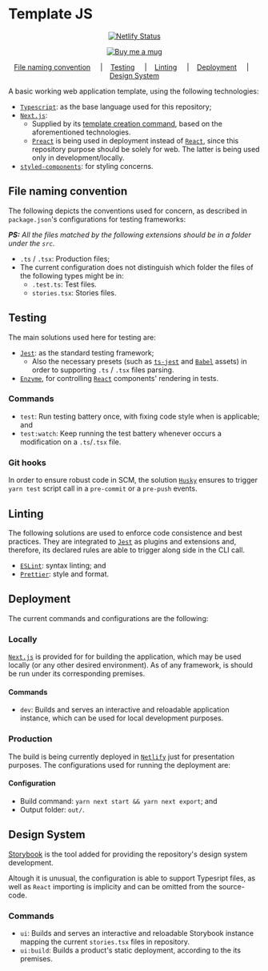 # Template JS

<p align="center">
    <a
      href="https://github.com/dhsrocha/template-js/actions">
      <img
        src="https://github.com/dhsrocha/template-js/workflows/template-CI/badge.svg"
        alt="Netlify Status"
        title="netlify-status"/>
    </a>
</p>

<p align="center">
    <a
      href="https://www.paypal.com/cgi-bin/webscr?cmd=_donations&business=ET7CGUSGVJGWG&currency_code=USD&source=url">
      <img
        src="https://img.shields.io/badge/Donate-PayPal-green.svg"
        alt="Buy me a mug"
        title="donate-paypal"/>
    </a>
</p>

<p align="center">
  <a href="#file-naming-convention">File naming convention</a>
  &nbsp;&nbsp;&nbsp;&nbsp;|&nbsp;&nbsp;&nbsp;
  <a href="#testing">Testing</a>
  &nbsp;&nbsp;&nbsp;&nbsp;|&nbsp;&nbsp;&nbsp;
  <a href="#linting">Linting</a>
  &nbsp;&nbsp;&nbsp;&nbsp;|&nbsp;&nbsp;&nbsp;
  <a href="#deployment">Deployment</a>
  &nbsp;&nbsp;&nbsp;&nbsp;|&nbsp;&nbsp;&nbsp;
  <a href="#design-system">Design System</a>
</p>

A basic working web application template, using the following technologies:

* [`Typescript`](https://www.typescriptlang.org): as the base language used for this repository;
* [`Next.js`](https://github.com/zeit/next.js):
  * Supplied by its [template creation command](https://github.com/zeit/next.js/tree/canary/examples/with-typescript), based on the aforementioned technologies.
  * [`Preact`](https://preactjs.com) is being used in deployment instead of [`React`](https://reactjs.org), since this repository purpose should be solely for web. The latter is being used only in development/locally.
* [`styled-components`](https://styled-components.com): for styling concerns.

## File naming convention

The following depicts the conventions used for concern, as described in `package.json`'s configurations for testing frameworks:

_**PS:** All the files matched by the following extensions should be in a folder under the `src`._

* `.ts` / `.tsx`: Production files;
* The current configuration does not distinguish which folder the files of the following types might be in:
  * `.test.ts`: Test files.
  * `stories.tsx`: Stories files.

## Testing

The main solutions used here for testing are:

* [`Jest`](https://jestjs.io): as the standard testing framework;
  * Also the necessary presets (such as [`ts-jest`](https://kulshekhar.github.io/ts-jest) and [`Babel`](https://babeljs.io) assets) in order to supporting `.ts` / `.tsx` files parsing.
* [`Enzyme`](https://enzymejs.github.io/enzyme), for controlling [`React`](https://reactjs.org) components' rendering in tests.

### Commands

* `test`: Run testing battery once, with fixing code style when is applicable; and
* `test:watch`: Keep running the test battery whenever occurs a modification on a `.ts`/`.tsx` file.

### Git hooks

In order to ensure robust code in SCM, the solution [`Husky`](https://github.com/dhsrocha/typicode/husky) ensures to trigger `yarn test` script call in a `pre-commit` or a `pre-push` events.

## Linting

The following solutions are used to enforce code consistence and best practices. They are integrated to [`Jest`](https://jestjs.io) as plugins and extensions and, therefore, its declared rules are able to trigger along side in the CLI call.

* [`ESLint`](https://eslint.org): syntax linting; and
* [`Prettier`](https://prettier.io): style and format.

## Deployment

The current commands and configurations are the following:

### Locally

[`Next.js`](https://github.com/zeit/next.js) is provided for for building the application, which may be used locally (or any other desired environment). As of any framework, is should be run under its corresponding premises.

#### Commands

* `dev`: Builds and serves an interactive and reloadable application instance, which can be used for local development purposes.

### Production

The build is being currently deployed in [`Netlify`](https://www.netlify.com) just for presentation purposes. The configurations used for running the deployment are:

#### Configuration

* Build command: `yarn next start && yarn next export`; and
* Output folder: `out/`.

## Design System

[Storybook](https://storybook.js.org/) is the tool added for providing the repository's design system development.

Altough it is unusual, the configuration is able to support Typesript files, as well as `React` importing is implicity and can be omitted from the source-code.

### Commands

* `ui`: Builds and serves an interactive and reloadable Storybook instance mapping the current `stories.tsx` files in repository.
* `ui:build`: Builds a product's static deployment, according to the its premises.
